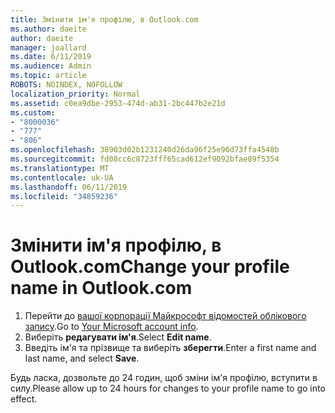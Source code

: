 ```yaml
---
title: Змінити ім'я профілю, в Outlook.com
ms.author: daeite
author: daeite
manager: joallard
ms.date: 6/11/2019
ms.audience: Admin
ms.topic: article
ROBOTS: NOINDEX, NOFOLLOW
localization_priority: Normal
ms.assetid: c0ea9dbe-2953-474d-ab31-2bc447b2e21d
ms.custom:
- "8000036"
- "777"
- "806"
ms.openlocfilehash: 38903d02b1231240d26da96f25e96d73ffa4548b
ms.sourcegitcommit: fd08cc6c8723fff65cad612ef9092bfae89f5354
ms.translationtype: MT
ms.contentlocale: uk-UA
ms.lasthandoff: 06/11/2019
ms.locfileid: "34859236"
---
```

# <a name="change-your-profile-name-in-outlookcom"></a><span data-ttu-id="9a700-102">Змінити ім'я профілю, в Outlook.com</span><span class="sxs-lookup"><span data-stu-id="9a700-102">Change your profile name in Outlook.com</span></span>

1. <span data-ttu-id="9a700-103">Перейти до [вашої корпорації Майкрософт відомостей облікового запису](https://go.microsoft.com/fwlink/p/?linkid=860841).</span><span class="sxs-lookup"><span data-stu-id="9a700-103">Go to [Your Microsoft account info](https://go.microsoft.com/fwlink/p/?linkid=860841).</span></span>
2. <span data-ttu-id="9a700-104">Виберіть **редагувати ім'я**.</span><span class="sxs-lookup"><span data-stu-id="9a700-104">Select **Edit name**.</span></span>
3. <span data-ttu-id="9a700-105">Введіть ім'я та прізвище та виберіть **зберегти**.</span><span class="sxs-lookup"><span data-stu-id="9a700-105">Enter a first name and last name, and select **Save**.</span></span>

<span data-ttu-id="9a700-106">Будь ласка, дозвольте до 24 годин, щоб зміни ім'я профілю, вступити в силу.</span><span class="sxs-lookup"><span data-stu-id="9a700-106">Please allow up to 24 hours for changes to your profile name to go into effect.</span></span>